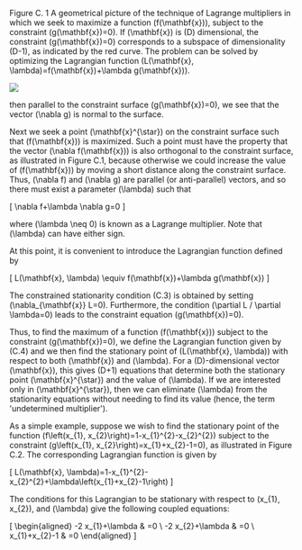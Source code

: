 Figure C. 1 A geometrical picture of the technique of Lagrange multipliers in which we seek to maximize a function \(f(\mathbf{x})\), subject to the constraint \(g(\mathbf{x})=0\). If \(\mathbf{x}\) is \(D\) dimensional, the constraint \(g(\mathbf{x})=0\) corresponds to a subspace of dimensionality \(D-1\), as indicated by the red curve. The problem can be solved by optimizing the Lagrangian function \(L(\mathbf{x}, \lambda)=f(\mathbf{x})+\lambda g(\mathbf{x})\).

![](https://cdn.mathpix.com/cropped/2024_05_26_57d37ae5bb94cf2241e6g-1.jpg?height=509&width=535&top_left_y=212&top_left_x=1110)

then parallel to the constraint surface \(g(\mathbf{x})=0\), we see that the vector \(\nabla g\) is normal to the surface.

Next we seek a point \(\mathbf{x}^{\star}\) on the constraint surface such that \(f(\mathbf{x})\) is maximized. Such a point must have the property that the vector \(\nabla f(\mathbf{x})\) is also orthogonal to the constraint surface, as illustrated in Figure C.1, because otherwise we could increase the value of \(f(\mathbf{x})\) by moving a short distance along the constraint surface. Thus, \(\nabla f\) and \(\nabla g\) are parallel (or anti-parallel) vectors, and so there must exist a parameter \(\lambda\) such that

\[
\nabla f+\lambda \nabla g=0
\]

where \(\lambda \neq 0\) is known as a Lagrange multiplier. Note that \(\lambda\) can have either sign.

At this point, it is convenient to introduce the Lagrangian function defined by

\[
L(\mathbf{x}, \lambda) \equiv f(\mathbf{x})+\lambda g(\mathbf{x})
\]

The constrained stationarity condition (C.3) is obtained by setting \(\nabla_{\mathbf{x}} L=0\). Furthermore, the condition \(\partial L / \partial \lambda=0\) leads to the constraint equation \(g(\mathbf{x})=0\).

Thus, to find the maximum of a function \(f(\mathbf{x})\) subject to the constraint \(g(\mathbf{x})=0\), we define the Lagrangian function given by (C.4) and we then find the stationary point of \(L(\mathbf{x}, \lambda)\) with respect to both \(\mathbf{x}\) and \(\lambda\). For a \(D\)-dimensional vector \(\mathbf{x}\), this gives \(D+1\) equations that determine both the stationary point \(\mathbf{x}^{\star}\) and the value of \(\lambda\). If we are interested only in \(\mathbf{x}^{\star}\), then we can eliminate \(\lambda\) from the stationarity equations without needing to find its value (hence, the term 'undetermined multiplier').

As a simple example, suppose we wish to find the stationary point of the function \(f\left(x_{1}, x_{2}\right)=1-x_{1}^{2}-x_{2}^{2}\) subject to the constraint \(g\left(x_{1}, x_{2}\right)=x_{1}+x_{2}-1=0\), as illustrated in Figure C.2. The corresponding Lagrangian function is given by

\[
L(\mathbf{x}, \lambda)=1-x_{1}^{2}-x_{2}^{2}+\lambda\left(x_{1}+x_{2}-1\right)
\]

The conditions for this Lagrangian to be stationary with respect to \(x_{1}, x_{2}\), and \(\lambda\) give the following coupled equations:

\[
\begin{aligned}
-2 x_{1}+\lambda & =0 \\
-2 x_{2}+\lambda & =0 \\
x_{1}+x_{2}-1 & =0
\end{aligned}
\]